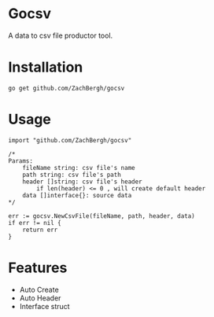 # Gocsv

A data to csv file productor tool.

# Installation
````
go get github.com/ZachBergh/gocsv
````

# Usage

````
import "github.com/ZachBergh/gocsv"

/* 
Params:
    fileName string: csv file's name 
    path string: csv file's path
    header []string: csv file's header
        if len(header) <= 0 , will create default header
    data []interface{}: source data
*/

err := gocsv.NewCsvFile(fileName, path, header, data)
if err != nil {
    return err
}
````

# Features

* Auto Create
* Auto Header
* Interface struct
